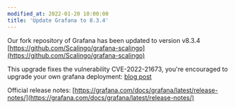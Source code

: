 ```yaml
---
modified_at: 2022-01-20 10:00:00
title: 'Update Grafana to 8.3.4'
---
```


Our fork repository of Grafana has been updated to version v8.3.4 [https://github.com/Scalingo/grafana-scalingo](https://github.com/Scalingo/grafana-scalingo)

This upgrade fixes the vulnerability CVE-2022-21673, you're encouraged to upgrade your own grafana deployment: [blog post](https://grafana.com/blog/2022/01/18/grafana-8.3.4-and-7.5.13-released-with-important-security-fix/?utm_source=tw&utm_medium=social)

Official release notes: [https://grafana.com/docs/grafana/latest/release-notes/](https://grafana.com/docs/grafana/latest/release-notes/)
